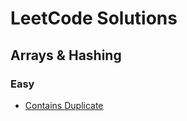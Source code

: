 # LeetCode Solutions

## Arrays & Hashing
### Easy
* [Contains Duplicate](Arrays&Hashing/Easy/ContainsDuplicate/Solution1.cpp)
 
